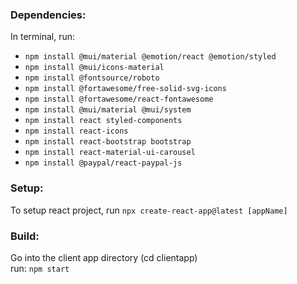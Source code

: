 ### Dependencies:

In terminal, run: <br>

- `npm install @mui/material @emotion/react @emotion/styled` <br>
- `npm install @mui/icons-material` <br>
- `npm install @fontsource/roboto` <br>
- `npm install @fortawesome/free-solid-svg-icons` <br>
- `npm install @fortawesome/react-fontawesome` <br>
- `npm install @mui/material @mui/system`<br>
- `npm install react styled-components` <br>
- `npm install react-icons` <br>
- `npm install react-bootstrap bootstrap` <br>
- `npm install react-material-ui-carousel` <br>
- `npm install @paypal/react-paypal-js` <br>

### Setup:

To setup react project, run `npx create-react-app@latest [appName]` <br>

### Build:

Go into the client app directory (cd clientapp) <br>
run: `npm start`
